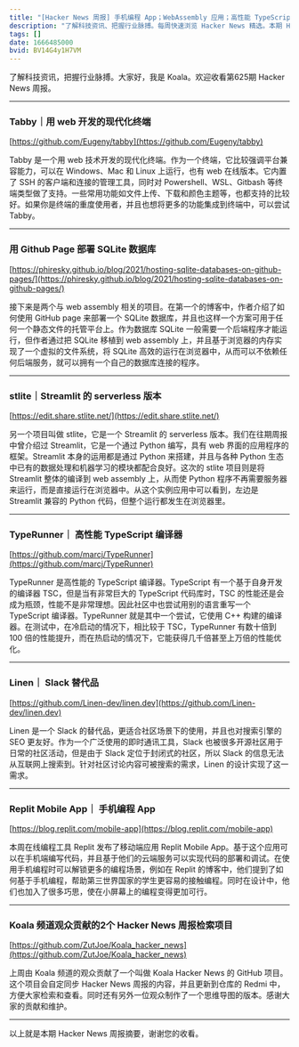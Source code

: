```yaml
---
title: "[Hacker News 周报] 手机编程 App；WebAssembly 应用；高性能 TypeScript 编译器"
description: "了解科技资讯、把握行业脉搏。每周快速浏览 Hacker News 精选。本期 Hacker Newsletter 地址：https://mailchi.mp/hackernewsletter/625"
tags: []
date: 1666485000
bvid: BV14G4y1H7VM
---
```

了解科技资讯，把握行业脉搏。大家好，我是 Koala。欢迎收看第625期 Hacker News 周报。

---
### Tabby｜用 web 开发的现代化终端
[https://github.com/Eugeny/tabby](https://github.com/Eugeny/tabby)

Tabby 是一个用 web 技术开发的现代化终端。作为一个终端，它比较强调平台兼容能力，可以在 Windows、Mac 和 Linux 上运行，也有 web 在线版本。它内置了 SSH 的客户端和连接的管理工具，同时对 Powershell、WSL、Gitbash 等终端类型做了支持。一些常用功能如文件上传、下载和颜色主题等，也都支持的比较好。如果你是终端的重度使用者，并且也想将更多的功能集成到终端中，可以尝试 Tabby。

---
### 用 Github Page 部署 SQLite 数据库
[https://phiresky.github.io/blog/2021/hosting-sqlite-databases-on-github-pages/](https://phiresky.github.io/blog/2021/hosting-sqlite-databases-on-github-pages/)

接下来是两个与 web assembly 相关的项目。在第一个的博客中，作者介绍了如何使用 GitHub page 来部署一个 SQLite 数据库，并且也这样一个方案可用于任何一个静态文件的托管平台上。作为数据库 SQLite 一般需要一个后端程序才能运行，但作者通过把 SQLite 移植到 web assembly 上，并且基于浏览器的内存实现了一个虚拟的文件系统，将 SQLite 高效的运行在浏览器中，从而可以不依赖任何后端服务，就可以拥有一个自己的数据库连接的程序。

---
### stlite｜Streamlit 的 serverless 版本
[https://edit.share.stlite.net/](https://edit.share.stlite.net/)

另一个项目叫做 stlite，它是一个 Streamlit 的 serverless 版本。我们在往期周报中曾介绍过 Streamlit，它是一个通过 Python 编写，具有 web 界面的应用程序的框架。Streamlit 本身的运用都是通过 Python 来搭建，并且与各种 Python 生态中已有的数据处理和机器学习的模块都配合良好。这次的 stlite 项目则是将 Streamlit 整体的编译到 web assembly 上，从而使 Python 程序不再需要服务器来运行，而是直接运行在浏览器中。从这个实例应用中可以看到，左边是 Streamlit 兼容的 Python 代码，但整个运行都发生在浏览器里。

---
### TypeRunner｜ 高性能 TypeScript 编译器
[https://github.com/marcj/TypeRunner](https://github.com/marcj/TypeRunner)

TypeRunner 是高性能的 TypeScript 编译器。TypeScript 有一个基于自身开发的编译器 TSC，但是当有非常巨大的 TypeScript 代码库时，TSC 的性能还是会成为瓶颈，性能不是非常理想。因此社区中也尝试用别的语言重写一个 TypeScript 编译器。TypeRunner 就是其中一个尝试，它使用 C++ 构建的编译器。在测试中，在冷启动的情况下，相比较于 TSC，TypeRunner 有数十倍到 100 倍的性能提升，而在热启动的情况下，它能获得几千倍甚至上万倍的性能优化。

---
### Linen｜ Slack 替代品
[https://github.com/Linen-dev/linen.dev](https://github.com/Linen-dev/linen.dev)

Linen 是一个 Slack 的替代品，更适合社区场景下的使用，并且也对搜索引擎的 SEO 更友好。作为一个广泛使用的即时通讯工具，Slack 也被很多开源社区用于日常的社区活动，但是由于 Slack 定位于封闭式的社区，所以 Slack 的信息无法从互联网上搜索到。针对社区讨论内容可被搜索的需求，Linen 的设计实现了这一需求。

---
### Replit Mobile App｜ 手机编程 App
[https://blog.replit.com/mobile-app](https://blog.replit.com/mobile-app)

本周在线编程工具 Replit 发布了移动端应用 Replit Mobile App。基于这个应用可以在手机端编写代码，并且基于他们的云端服务可以实现代码的部署和调试。在使用手机编程时可以解锁更多的编程场景，例如在 Replit 的博客中，他们提到了如何基于手机编程，帮助第三世界国家的学生更容易的接触编程。同时在设计中，他们也加入了很多巧思，使在小屏幕上的编程变得更加可行。

---
### Koala 频道观众贡献的2个 Hacker News 周报检索项目
[https://github.com/ZutJoe/Koala_hacker_news](https://github.com/ZutJoe/Koala_hacker_news)

上周由 Koala 频道的观众贡献了一个叫做 Koala Hacker News 的 GitHub 项目。这个项目会自定同步 Hacker News 周报的内容，并且更新到仓库的 Redmi 中，方便大家检索和查看。同时还有另外一位观众制作了一个思维导图的版本。感谢大家的贡献和维护。

---

以上就是本期 Hacker News 周报摘要，谢谢您的收看。


